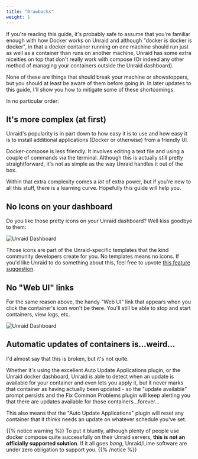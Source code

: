 ```yaml
---
title: "Drawbacks"
weight: 1
---
```


If you're reading this guide, it's probably safe to assume that you're familiar enough with how Docker works on Unraid and although "docker is docker is docker", in that a docker container running on one machine should run just as well as a container than runs on another machine, Unraid has some extra niceities on top that don't really work with compose (Or indeed any other method of managing your containers outside the Unraid dashboard). 

None of these are things that should break your machine or showstoppers, but you should at least be aware of them before going in. In later updates to this guide, I'll show you how to mitigate some of these shortcomings.

In no particular order:

## It's more complex (at first)

Unraid's popularity is in part down to how easy it is to use and how easy it is to install additional applications (Docker or otherwise) from a friendly UI. 

Docker-compose is less friendly. It involves editing a text file and using a couple of commands via the terminal. Although this is actually still pretty straightforward, it's not as simple as the way Unraid handles it out of the box. 

Within that extra complexity comes a _lot_ of extra power, but if you're new to all this stuff, there is a learning curve. Hopefully this guide will help you.

## No Icons on your dashboard

Do you like those pretty icons on your Unraid dashboard? Well kiss goodbye to them:

![Unraid Dashboard](static/images/unraid-dashboard.png)

Those icons are part of the Unraid-specific templates that the kind community developers create for you. No templates means no icons. If you'd like Unraid to do something about this, feel free to upvote [this feature suggestion](https://forums.unraid.net/topic/105284-use-docker-labels-for-unraid-specific-information-in-docker-templates-to-allow-for-a-11-map-between-unraid-templates-and-docker-compose-files/).

## No "Web UI" links

For the same reason above, the handy "Web UI" link that appears when you click the container's icon won't be there. You'll still be able to stop and start containers, view logs, etc.

![Unraid Dashboard](static/images/unraid-no-webui.png)

## Automatic updates of containers is...weird...

I'd almost say that this is broken, but it's not quite. 

Whether it's using the excellent Auto Update Applications plugin, or the Unraid docker dashboard, Unraid *is* able to detect when an update is available for your container and even lets you apply it, but it never marks that container as having actually been updated - so the "update available" prompt persists and the Fix Common Problems plugin will keep alerting you that there are updates available for those containers...forever...

This also means that the "Auto Update Applications" plugin will reset any container that it _thinks_ needs an update on whatever schedule you've set. 

{{% notice warning %}}
To put it bluntly, although plenty of people use docker compose quite successfully on their Unraid servers, **this is not an officially supported solution**. If it all goes _bang_, Unraid/Lime software are under zero obligation to support you.
{{% /notice %}}